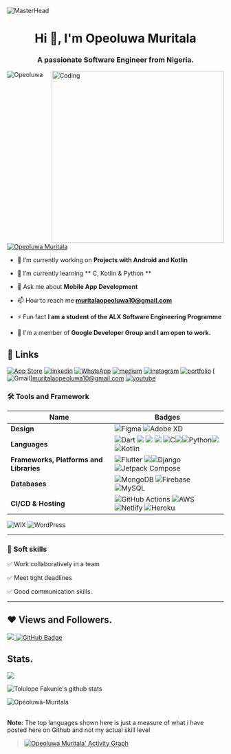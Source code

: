  ![MasterHead](https://blog.bit.ai/wp-content/uploads/2018/09/How-to-Embed-GitHub-Gists-in-Your-Documents-Blog-Banner.png)
<h1 align="center">Hi 👋, I'm Opeoluwa Muritala </h1>
<h3 align="center">A passionate Software Engineer from Nigeria. </h3>
<img align= "right" alt="Coding" width="400" src="https://cdn.dribbble.com/users/1162077/screenshots/3848914/media/320984a9ca58b3c73274c9259ecf6de8.gif">

<p align="left"> <img src="https://komarev.com/ghpvc/?username=Opeoluwa-Muritala&label=Profile%20views&color=0e75b6&style=flat" alt="Opeoluwa" /> </p>

<p align="left"> <a href="https://twitter.com/MuritalaOpeolu1" target="blank"><img src="https://img.shields.io/twitter/follow/MuritalaOpeolu1?logo=twitter&style=for-the-badge" alt="Opeoluwa Muritala" /></a> </p>

- 🔭 I’m currently working on **Projects with Android and Kotlin**

- 🌱 I’m currently learning ** C, Kotlin & Python **

- 💬 Ask me about **Mobile App Development**

- 📫 How to reach me **muritalaopeoluwa10@gmail.com**

- ⚡ Fun fact **I am a student of the ALX Software Engineering Programme**

- 🔭 I'm a member of **Google Developer Group and I am open to work.**
 
 ## 🔗 Links
[![App Store](https://img.shields.io/badge/App_Store-0D96F6?style=for-the-badge&logo=app-store&logoColor=white)](https://developers.google.com/profile/u/104275281261598464663/dashboard)
[![linkedin](https://img.shields.io/badge/linkedin-0A66C2?style=for-the-badge&logo=linkedin&logoColor=white)](https://www.linkedin.com/in/https://www.linkedin.com/in/muritala-opeoluwa-294a84227/)
[![WhatsApp](https://img.shields.io/badge/WhatsApp-25D366?style=for-the-badge&logo=whatsapp&logoColor=white)](https://wa.link/5646pz)
[![medium](https://img.shields.io/badge/medium-fff?style=for-the-badge&logo=medium&logoColor=black)](https://medium.com/@Muritalaopeoluwa)
[![instagram](https://img.shields.io/badge/instagram-1DA1F2?style=for-the-badge&logo=instagram&logoColor=white)](https://www.instagram.com/joel.4God)
[![portfolio](https://img.shields.io/badge/my_portfolio-000?style=for-the-badge&logo=ko-fi&logoColor=white)](https://mojmuritalaopeoluw.wixsite.com/muritalaopeoluwajoel)
[![Gmail](https://img.shields.io/badge/Gmail-muritalaopeoluwa10%40gmail.com%20-blue)]muritalaopeoluwa10@gmail.com
[![youtube](https://img.shields.io/badge/youtube-ff0000?style=for-the-badge&logo=youtube&logoColor=white)](https://www.youtube.com/channel/UCFG6ffuLTjkByo2rHHPgzoQ)

### 🛠 Tools and Framework

Name | Badges
--- | --- 
**Design**  |  ![Figma](https://img.shields.io/badge/figma-%23F24E1E.svg?style=for-the-badge&logo=figma&logoColor=white) ![Adobe XD](https://img.shields.io/badge/Adobe%20XD-470137?style=for-the-badge&logo=Adobe%20XD&logoColor=#FF61F6)
**Languages**  |  ![Dart](https://img.shields.io/badge/dart-%230175C2.svg?style=for-the-badge&logo=dart&logoColor=white) <img src="https://img.shields.io/badge/JavaScript-323330?style=for-the-badge&logo=javascript&logoColor=F7DF1E" /> <img src="https://img.shields.io/badge/CSS3-1572B6?style=for-the-badge&logo=css3&logoColor=white" /> <img src="https://img.shields.io/badge/HTML5-E34F26?style=for-the-badge&logo=html5&logoColor=white" /> ![C](https://img.shields.io/badge/c-%2300599C.svg?style=for-the-badge&logo=c&logoColor=white)<img src="https://img.shields.io/badge/c-%2300599C.svg?style=for-the-badge&logo=c&logoColor=white" />![Python](<img alt="Custom badge" src="https://img.shields.io/endpoint?color=White&label=Python&logo=Python&logoColor=White">)<img src="https://img.shields.io/endpoint?color=White&label=Python&logo=Python&logoColor=White" />![Kotlin](<img alt="Custom badge" src="https://img.shields.io/endpoint?color=black&label=Kotlin&logo=Kotlin&logoColor=White">)
**Frameworks, Platforms and Libraries** | ![Flutter](https://img.shields.io/badge/Flutter-%2302569B.svg?style=for-the-badge&logo=Flutter&logoColor=white) <img src="https://img.shields.io/badge/Bootstrap-563D7C?style=for-the-badge&logo=bootstrap&logoColor=white" />![Django](<img alt="Custom badge" src="https://img.shields.io/endpoint?color=black&label=Django&logo=Django&logoColor=White">)![Jetpack Compose](https://img.shields.io/endpoint?color=black&label=Jetpack%20Compose&logo=Jetpack%20Compose&logoColor=White)
**Databases**  | ![MongoDB](https://img.shields.io/badge/MongoDB-%234ea94b.svg?style=for-the-badge&logo=mongodb&logoColor=white) ![Firebase](https://img.shields.io/badge/firebase-%23039BE5.svg?style=for-the-badge&logo=firebase) ![MySQL](https://img.shields.io/badge/mysql-%2300f.svg?style=for-the-badge&logo=mysql&logoColor=white)
**CI/CD & Hosting**   | ![GitHub Actions](https://img.shields.io/badge/github%20actions-%232671E5.svg?style=for-the-badge&logo=githubactions&logoColor=white) ![AWS](https://img.shields.io/badge/AWS-%23FF9900.svg?style=for-the-badge&logo=amazon-aws&logoColor=white) ![Netlify](https://img.shields.io/badge/netlify-%23000000.svg?style=for-the-badge&logo=netlify&logoColor=#00C7B7) ![Heroku](https://img.shields.io/badge/heroku-%23430098.svg?style=for-the-badge&logo=heroku&logoColor=white)
![WIX](https://img.shields.io/endpoint?color=black&label=Wix&logo=Wix&logoColor=White) ![WordPress](https://img.shields.io/endpoint?color=black&label=WordPress&logo=wordpress&logoColor=White)
</p> 

<hr>

### 👔 Soft skills

✅ Work collaboratively in a team

✅ Meet tight deadlines

✅ Good communication skills.

<hr>

## ❤ Views and Followers.

<a href="https://github.com/Tolulope05/github-profile-views-counter">
    <img src="https://komarev.com/ghpvc/?username=Tolulope05">
</a>
<a href="https://github.com/Tolulope05?tab=followers"><img src="https://img.shields.io/github/followers/Tolulope05?label=Followers&style=social" alt="GitHub Badge"></a>


 <br>
 
 
 ## Stats.
 <p><img align="center" src="https://github-readme-stats.vercel.app/api/top-langs/?username=Tolulope05&layout=compact&theme=dark&hide_border=false" /></p>
<p><img align="center" src="https://github-readme-stats.vercel.app/api?username=Tolulope05&show_icons=true&include_all_commits=true&count_private=true&layout=compact&theme=dark&hide_border=false&border_radius=2&hide=contribs" alt="Tolulope Fakunle's github stats" /></p>

<p><img align="center" src="https://github-readme-streak-stats.herokuapp.com/?user=Opeoluwa-Muritala&theme=dark" alt="Opeoluwa-Muritala" /></p>
<br/>
 <b>Note:</b> The top languages shown here is just a measure of what i have posted here on Github and not my actual skill level


> <a href="https://github.com/Opeoluwa-Muritala/github-readme-activity-graph"><img alt="Opeoluwa Muritala' Activity Graph" src="https://activity-graph.herokuapp.com/graph?username=Opeoluwa-Muritala&bg_color=0D1117&color=5BCDEC&line=5BCDEC&point=FFFFFF&hide_border=true" /></a>

<br/>


<!---
Opeoluwa-Muritala/Opeoluwa-Muritala is a ✨ special ✨ repository because its `README.md` (this file) appears on your GitHub profile.
You can click the Preview link to take a look at your changes.
--->
